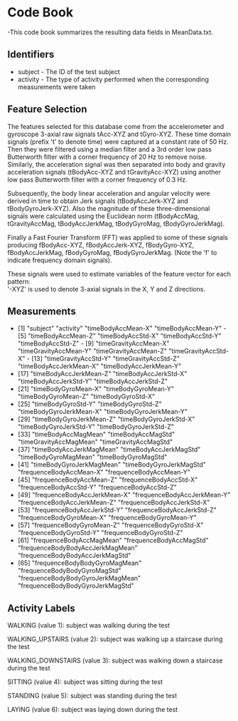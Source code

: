 Code Book
=========

-This code book summarizes the resulting data fields in MeanData.txt.

Identifiers
------------

* subject - The ID of the test subject
* activity - The type of activity performed when the corresponding measurements were taken

Feature Selection 
----------

The features selected for this database come from the accelerometer and gyroscope 3-axial raw signals tAcc-XYZ and tGyro-XYZ. These time domain signals (prefix 't' to denote time) were captured at a constant rate of 50 Hz. Then they were filtered using a median filter and a 3rd order low pass Butterworth filter with a corner frequency of 20 Hz to remove noise. Similarly, the acceleration signal was then separated into body and gravity acceleration signals (tBodyAcc-XYZ and tGravityAcc-XYZ) using another low pass Butterworth filter with a corner frequency of 0.3 Hz. 

Subsequently, the body linear acceleration and angular velocity were derived in time to obtain Jerk signals (tBodyAccJerk-XYZ and tBodyGyroJerk-XYZ). Also the magnitude of these three-dimensional signals were calculated using the Euclidean norm (tBodyAccMag, tGravityAccMag, tBodyAccJerkMag, tBodyGyroMag, tBodyGyroJerkMag). 

Finally a Fast Fourier Transform (FFT) was applied to some of these signals producing fBodyAcc-XYZ, fBodyAccJerk-XYZ, fBodyGyro-XYZ, fBodyAccJerkMag, fBodyGyroMag, fBodyGyroJerkMag. (Note the 'f' to indicate frequency domain signals). 

These signals were used to estimate variables of the feature vector for each pattern:  
'-XYZ' is used to denote 3-axial signals in the X, Y and Z directions.

Measurements
------------


- [1] "subject"                          "activity"                         "timeBodyAccMean-X"                "timeBodyAccMean-Y"    - [5] "timeBodyAccMean-Z"                "timeBodyAccStd-X"                 "timeBodyAccStd-Y"                 "timeBodyAccStd-Z"     - [9] "timeGravityAccMean-X"             "timeGravityAccMean-Y"             "timeGravityAccMean-Z"             "timeGravityAccStd-X"  - [13] "timeGravityAccStd-Y"              "timeGravityAccStd-Z"              "timeBodyAccJerkMean-X"            "timeBodyAccJerkMean-Y" 
- [17] "timeBodyAccJerkMean-Z"            "timeBodyAccJerkStd-X"             "timeBodyAccJerkStd-Y"             "timeBodyAccJerkStd-Z"
- [21] "timeBodyGyroMean-X"               "timeBodyGyroMean-Y"               "timeBodyGyroMean-Z"               "timeBodyGyroStd-X"
- [25] "timeBodyGyroStd-Y"                "timeBodyGyroStd-Z"                "timeBodyGyroJerkMean-X"           "timeBodyGyroJerkMean-Y"
- [29] "timeBodyGyroJerkMean-Z"           "timeBodyGyroJerkStd-X"            "timeBodyGyroJerkStd-Y"            "timeBodyGyroJerkStd-Z" 
- [33] "timeBodyAccMagMean"               "timeBodyAccMagStd"                "timeGravityAccMagMean"            "timeGravityAccMagStd"
- [37] "timeBodyAccJerkMagMean"           "timeBodyAccJerkMagStd"            "timeBodyGyroMagMean"              "timeBodyGyroMagStd"
- [41] "timeBodyGyroJerkMagMean"          "timeBodyGyroJerkMagStd"           "frequenceBodyAccMean-X"           "frequenceBodyAccMean-Y"
- [45] "frequenceBodyAccMean-Z"           "frequenceBodyAccStd-X"            "frequenceBodyAccStd-Y"            "frequenceBodyAccStd-Z" 
- [49] "frequenceBodyAccJerkMean-X"       "frequenceBodyAccJerkMean-Y"       "frequenceBodyAccJerkMean-Z"   "frequenceBodyAccJerkStd-X" 
- [53] "frequenceBodyAccJerkStd-Y"        "frequenceBodyAccJerkStd-Z"        "frequenceBodyGyroMean-X"        "frequenceBodyGyroMean-Y" 
- [57] "frequenceBodyGyroMean-Z"          "frequenceBodyGyroStd-X"           "frequenceBodyGyroStd-Y"     "frequenceBodyGyroStd-Z"
- [61] "frequenceBodyAccMagMean"          "frequenceBodyAccMagStd"           "frequenceBodyBodyAccJerkMagMean" "frequenceBodyBodyAccJerkMagStd"  
- [65] "frequenceBodyBodyGyroMagMean"     "frequenceBodyBodyGyroMagStd"      "frequenceBodyBodyGyroJerkMagMean"
"frequenceBodyBodyGyroJerkMagStd" 

Activity Labels
---------------

WALKING (value 1): subject was walking during the test

WALKING_UPSTAIRS (value 2): subject was walking up a staircase during the test

WALKING_DOWNSTAIRS (value 3): subject was walking down a staircase during the test

SITTING (value 4): subject was sitting during the test

STANDING (value 5): subject was standing during the test

LAYING (value 6): subject was laying down during the test

